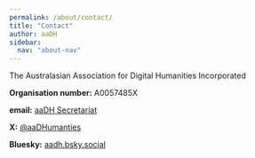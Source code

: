 ```yaml
---
permalink: /about/contact/
title: "Contact"
author: aaDH
sidebar:
  nav: "about-nav"
---
```


The Australasian Association for Digital Humanities Incorporated

**Organisation number:** A0057485X

**email:** [aaDH Secretariat](mailto:tyne.sumner@anu.edu.au?subject=aaDH%20Secretariat)

**X:** [@aaDHumanties](https://x.com/aaDHumanities)

**Bluesky:** [aadh.bsky.social](https://bsky.app/profile/aadh.bsky.social)

